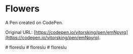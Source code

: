 # Flowers 

A Pen created on CodePen.

Original URL: [https://codepen.io/vitorsking/pen/emNpyrq](https://codepen.io/vitorsking/pen/emNpyrq).

#   f l o r e s l u  
 #   f l o r e s l u  
 #   f l o r e s l u  
 